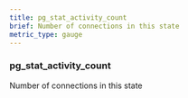 ```yaml
---
title: pg_stat_activity_count
brief: Number of connections in this state
metric_type: gauge
---
```

### pg_stat_activity_count

Number of connections in this state